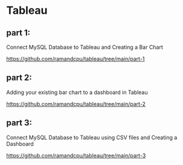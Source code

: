# Tableau



## part 1:

Connect MySQL Database to Tableau and Creating a Bar Chart

https://github.com/ramandcpu/tableau/tree/main/part-1



## part 2:

Adding your existing bar chart to a dashboard in Tableau

https://github.com/ramandcpu/tableau/tree/main/part-2


## part 3:

Connect MySQL Database to Tableau using CSV files and Creating a Dashboard

https://github.com/ramandcpu/tableau/tree/main/part-3